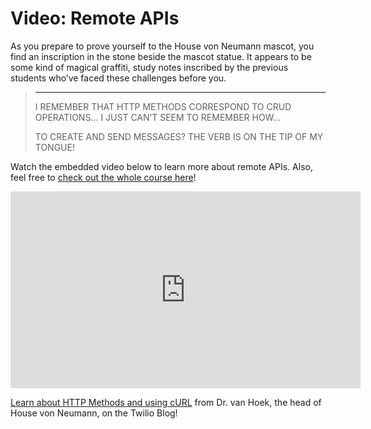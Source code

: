 # Video: Remote APIs

As you prepare to prove yourself to the House von Neumann mascot, you find an inscription in the stone beside the mascot statue. It appears to be some kind of magical graffiti, study notes inscribed by the previous students who’ve faced these challenges before you.

<blockquote>
<hr/>
<p>
I REMEMBER THAT HTTP METHODS CORRESPOND TO CRUD OPERATIONS... I JUST CAN’T SEEM TO REMEMBER HOW...
</p>

<p>
TO CREATE AND SEND MESSAGES? THE VERB IS ON THE TIP OF MY TONGUE!
</p>

</blockquote>

Watch the embedded video below to learn more about remote APIs. Also, feel free to [check out the whole course here](https://www.youtube.com/watch?v=GZvSYJDk-us)!

<iframe 
  width="560" height="315" 
  src="https://www.youtube.com/embed/GZvSYJDk-us?start=775" 
  frameborder="0" allowfullscreen>
</iframe>

[Learn about HTTP Methods and using cURL](https://www.twilio.com/blog/http-methods-requests-curl) from Dr. van Hoek, the head of House von Neumann, on the Twilio Blog!
